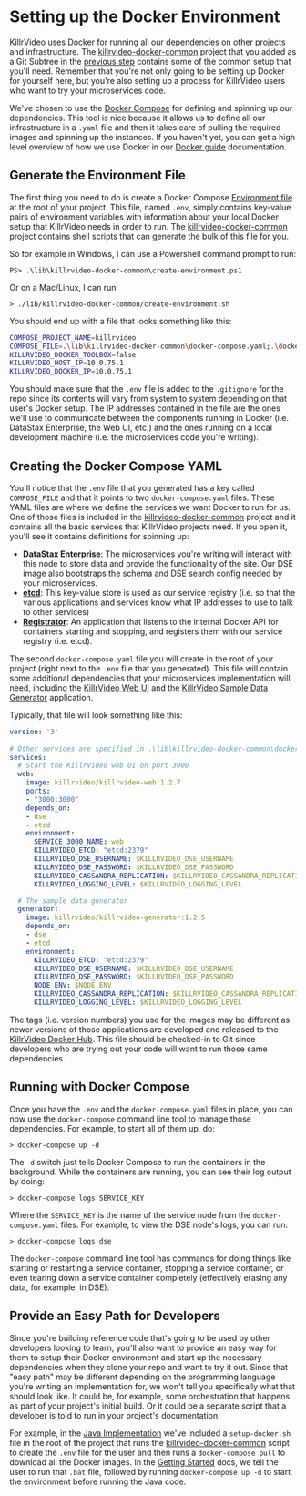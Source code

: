 # Setting up the Docker Environment

KillrVideo uses Docker for running all our dependencies on other projects and infrastructure.
The [killrvideo-docker-common][docker-common] project that you added as a Git Subtree in the
[previous step][previous] contains some of the common setup that you'll need. Remember that
you're not only going to be setting up Docker for yourself here, but you're also setting up
a process for KillrVideo users who want to try your microservices code.

We've chosen to use the [Docker Compose][docker-compose] for defining and spinning up our
dependencies. This tool is nice because it allows us to define all our infrastructure in a
`.yaml` file and then it takes care of pulling the required images and spinning up the
instances. If you haven't yet, you can get a high level overview of how we use Docker in our
[Docker guide][docker-guide] documentation.

## Generate the Environment File

The first thing you need to do is create a Docker Compose [Environment file][env-file] at the
root of your project. This file, named `.env`, simply contains key-value pairs of environment
variables with information about your local Docker setup that KillrVideo needs in order to 
run. The [killrvideo-docker-common][docker-common] project contains shell scripts that can
generate the bulk of this file for you.

So for example in Windows, I can use a Powershell command prompt to run:

```
PS> .\lib\killrvideo-docker-common\create-environment.ps1
```

Or on a Mac/Linux, I can run:

```
> ./lib/killrvideo-docker-common/create-environment.sh
```

You should end up with a file that looks something like this:

```bash
COMPOSE_PROJECT_NAME=killrvideo
COMPOSE_FILE=.\lib\killrvideo-docker-common\docker-compose.yaml;.\docker-compose.yaml
KILLRVIDEO_DOCKER_TOOLBOX=false
KILLRVIDEO_HOST_IP=10.0.75.1
KILLRVIDEO_DOCKER_IP=10.0.75.1
```

You should make sure that the `.env` file is added to the `.gitignore` for the repo since 
its contents will vary from system to system depending on that user's Docker setup. The IP
addresses contained in the file are the ones we'll use to communicate between the components
running in Docker (i.e. DataStax Enterprise, the Web UI, etc.) and the ones running on a
local development machine (i.e. the microservices code you're writing).

## Creating the Docker Compose YAML

You'll notice that the `.env` file that you generated has a key called `COMPOSE_FILE` and
that it points to two `docker-compose.yaml` files. These YAML files are where we define the
services we want Docker to run for us. One of those files is included in the [killrvideo-docker-common][docker-common]
project and it contains all the basic services that KillrVideo projects need. If you open it,
you'll see it contains definitions for spinning up:
- **DataStax Enterprise**: The microservices you're writing will interact with this node to store
data and provide the functionality of the site. Our DSE image also bootstraps the schema and
DSE search config needed by your microservices.
- **[etcd][etcd]**: This key-value store is used as our service registry (i.e. so that the
various applications and services know what IP addresses to use to talk to other services)
- **[Registrator][registrator]**: An application that listens to the internal Docker API for
containers starting and stopping, and registers them with our service registry (i.e. etcd).

The second `docker-compose.yaml` file you will create in the root of your project (right next
to the `.env` file that you generated). This file will contain some additional dependencies
that your microservices implementation will need, including the [KillrVideo Web UI][killrvideo-web]
and the [KillrVideo Sample Data Generator][killrvideo-generator] application.

Typically, that file will look something like this:

```yaml
version: '3'
  
# Other services are specified in .\lib\killrvideo-docker-common\docker-compose.yaml
services:
  # Start the KillrVideo web UI on port 3000
  web:
    image: killrvideo/killrvideo-web:1.2.7
    ports:
    - "3000:3000"
    depends_on:
    - dse
    - etcd
    environment:
      SERVICE_3000_NAME: web
      KILLRVIDEO_ETCD: "etcd:2379"
      KILLRVIDEO_DSE_USERNAME: $KILLRVIDEO_DSE_USERNAME
      KILLRVIDEO_DSE_PASSWORD: $KILLRVIDEO_DSE_PASSWORD
      KILLRVIDEO_CASSANDRA_REPLICATION: $KILLRVIDEO_CASSANDRA_REPLICATION
      KILLRVIDEO_LOGGING_LEVEL: $KILLRVIDEO_LOGGING_LEVEL

  # The sample data generator
  generator:
    image: killrvideo/killrvideo-generator:1.2.5
    depends_on:
    - dse
    - etcd
    environment:
      KILLRVIDEO_ETCD: "etcd:2379"
      KILLRVIDEO_DSE_USERNAME: $KILLRVIDEO_DSE_USERNAME
      KILLRVIDEO_DSE_PASSWORD: $KILLRVIDEO_DSE_PASSWORD
      NODE_ENV: $NODE_ENV
      KILLRVIDEO_CASSANDRA_REPLICATION: $KILLRVIDEO_CASSANDRA_REPLICATION
      KILLRVIDEO_LOGGING_LEVEL: $KILLRVIDEO_LOGGING_LEVEL
```

The tags (i.e. version numbers) you use for the images may be different as newer versions of 
those applications are developed and released to the [KillrVideo Docker Hub][docker-hub].
This file should be checked-in to Git since developers who are trying out your code will want
to run those same dependencies.

## Running with Docker Compose

Once you have the `.env` and the `docker-compose.yaml` files in place, you can now use the
`docker-compose` command line tool to manage those dependencies. For example, to start all of
them up, do:

```
> docker-compose up -d
```

The `-d` switch just tells Docker Compose to run the containers in the background. While the
containers are running, you can see their log output by doing:

```
> docker-compose logs SERVICE_KEY
```

Where the `SERVICE_KEY` is the name of the service node from the `docker-compose.yaml`
files. For example, to view the DSE node's logs, you can run:

```
> docker-compose logs dse
```

The `docker-compose` command line tool has commands for doing things like starting or
restarting a service container, stopping a service container, or even tearing down a service
container completely (effectively erasing any data, for example, in DSE).

## Provide an Easy Path for Developers

Since you're building reference code that's going to be used by other developers looking to
learn, you'll also want to provide an easy way for them to setup their Docker environment and
start up the necessary dependencies when they clone your repo and want to try it out. Since
that "easy path" may be different depending on the programming language you're writing an
implementation for, we won't tell you specifically what that should look like. It could be,
for example, some orchestration that happens as part of your project's initial build. Or it
could be a separate script that a developer is told to run in your project's documentation.

For example, in the [Java Implementation][killrvideo-java] we've included a `setup-docker.sh`
file in the root of the project that runs the [killrvideo-docker-common][docker-common]
script to create the `.env` file for the user and then runs a `docker-compose pull`
to download all the Docker images. In the [Getting Started][getting-started-java] docs, we
tell the user to run that `.bat` file, followed by running `docker-compose up -d` to start
the environment before running the Java code. 


[docker-common]: https://github.com/KillrVideo/killrvideo-docker-common
[previous]: /docs/development/setup-git-repo/
[docker-compose]: https://docs.docker.com/compose/overview/
[docker-guide]: /docs/guides/docker/
[env-file]: https://docs.docker.com/compose/env-file/
[etcd]: https://github.com/coreos/etcd
[registrator]: https://github.com/gliderlabs/registrator
[killrvideo-web]: https://github.com/KillrVideo/killrvideo-web
[killrvideo-generator]: https://github.com/KillrVideo/killrvideo-generator
[docker-hub]: https://hub.docker.com/u/killrvideo/
[killrvideo-java]: https://github.com/KillrVideo/killrvideo-java
[getting-started-java]: /docs/languages/java/